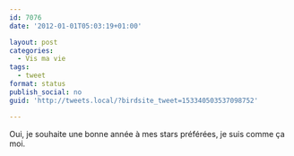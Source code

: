 ```yaml
---
id: 7076
date: '2012-01-01T05:03:19+01:00'

layout: post
categories:
  - Vis ma vie
tags:
  - tweet
format: status
publish_social: no
guid: 'http://tweets.local/?birdsite_tweet=153340503537098752'

---
```


Oui, je souhaite une bonne année à mes stars préférées, je suis comme ça moi.